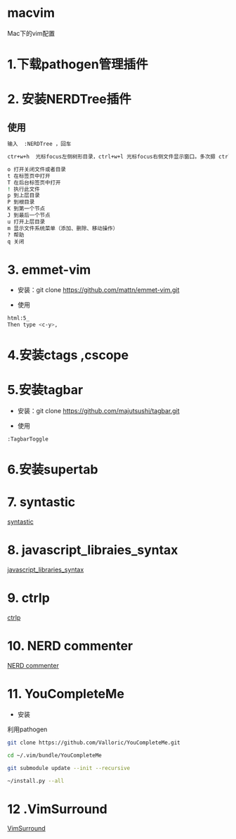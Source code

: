 # macvim
Mac下的vim配置

# 1.下载pathogen管理插件

# 2. 安装NERDTree插件

## 使用

```Bash
输入  :NERDTree ，回车

ctr+w+h  光标focus左侧树形目录，ctrl+w+l 光标focus右侧文件显示窗口。多次摁 ctrl+w，光标自动在左右侧窗口切换

o 打开关闭文件或者目录
t 在标签页中打开
T 在后台标签页中打开
! 执行此文件
p 到上层目录
P 到根目录
K 到第一个节点
J 到最后一个节点
u 打开上层目录
m 显示文件系统菜单（添加、删除、移动操作）
? 帮助
q 关闭
```

# 3. emmet-vim

* 安装：git clone https://github.com/mattn/emmet-vim.git

* 使用

```Bash
html:5_
Then type <c-y>,


```

# 4.安装ctags ,cscope

# 5.安装tagbar

* 安装：git clone https://github.com/majutsushi/tagbar.git

* 使用
```Bash
:TagbarToggle
```
# 6.安装supertab

# 7. syntastic

[syntastic](https://github.com/vim-syntastic/syntastic#faqstyle)

# 8. javascript_libraies_syntax

[javascript_libraries_syntax](https://github.com/othree/javascript-libraries-syntax.vim)

# 9. ctrlp

[ctrlp](https://github.com/ctrlpvim/ctrlp.vim)

# 10. NERD commenter

[NERD commenter](https://github.com/scrooloose/nerdcommenter)

# 11. YouCompleteMe

* 安装

利用pathogen
```Bash
git clone https://github.com/Valloric/YouCompleteMe.git

cd ~/.vim/bundle/YouCompleteMe

git submodule update --init --recursive

~/install.py --all

```

# 12 .VimSurround

[VimSurround](https://github.com/tpope/vim-surround)
